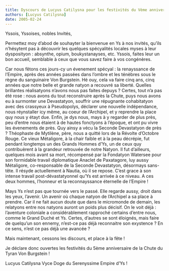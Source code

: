 ```yaml
---
title: Dyscours de Lucyus Catilysna pour les festivités du Vème anniversaire
authors: [Lucyus Catilysna]
date: 2005-02-24
---
```


Yssois, Yssoises, nobles Invités,

Permettez moy d’abod de souhayter la bienvenue en Ys à nos invités, qu’ils n’hésytent pas à découvrir les quelques spécyalités locales myses à leur dysposityon : absynthe, opium, boukystanayses, etc. Yssois, faites leur un bon accueil, semblable à ceux que vous savez faire à vos congénères.

Car nous fêtons ces jours-cy un évenement spécyal : la renayssance de l’Empire, après des années passées dans l’ombre et les ténèbres sous le règne du sanguinaire Von Burgstein. Hé ouy, cela va faire cinq ans, cinq années que notre belle et grande natyon a recouvré sa liberté. Quelles brillantes réalisatyons n’avons nous pas faites depuys ? Certes, tout n’a pas été rose : nous avons du tout reconstruire après la Chute, puys nous avons eu à surmonter une Devastatyon, souffrir une répugnante cohabitatyon avec des crassyeux à Pseudopolys, déclarer une nouvelle indépendance, nous réynstaller icy même, au coeur de l’Archipel, et y reprendre la place quy nous y étayt due. Enfin, je dys nous, mays à y regarder de plus près, peu d’entre nous étaient à de hautes fonctyons à l’époque, et ont pu vivre les évenements de près. Quy ainsy a vécu la Seconde Devastatyon de près ? Théophaste de Mytilène, père, nous a quitté lors de la Révolte d’Octobre Rouge. Ce vieux Métaligore, à la chair faible et à la peau décrépie, fut pendant longtemps un des Grands Hommes d’Ys, un de ceux quy contribuèrent à la grandeur retrouvée de notre Natyon. Il fut d’ailleurs, quelques mois avant sa mort, récompensé par la Fondatyon Watersee pour son formidable travail diplomatique Anaclet de Paxatagore, luy aussy Métaligore, co-responsable de la Seconde Devastatyon, désormays sans-tête. Il résyde actuellement à Nautia, où il se repose. C’est grace à son intense travail post-dévastatyonnel qu’Ys est arrivée à ce niveau. A ces deux hommes, l’honneur et la reconnayssance éternelle de l’Empire !

Mays Ys n’est pas que tournée vers le passé. Elle regarde aussy, droit dans les yeux, l’avenir. Un avenir où chaque natyon de l’Archipel a sa place à prendre. Car il ne fait aucun doute que dans le micromonde de demain, les relatyons entre nos natyons auront un poids plus décisif. On le voit déjà : l’aventure coloniale a considérablement rapproché certains d’entre nous, comme le Grand Duché et Ys. Certes, d’autres se sont éloignés, mais faire de quelqu’un son ennemy, n’est-ce pas déjà reconnaitre son exystence ? En ce sens, n’est ce pas déjà une avancée ?

Mais maintenant, cessons les discours, et place à la fête !

Je déclare donc ouvertes les festivités du 5ème anniversaire de la Chute du Tyran Von Burgstein !

Lucyus Catilysna Vyce Doge du Serenyssime Empire d’Ys !